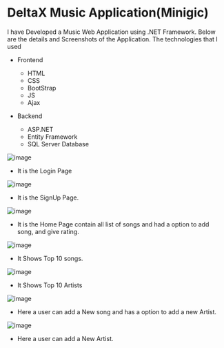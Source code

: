 # DeltaX Music Application(Minigic)
      
I have Developed a Music Web Application using .NET Framework. Below are the details and Screenshots of the Application. The technologies that I used

- Frontend
  - HTML
  - CSS
  - BootStrap
  - JS
  - Ajax

- Backend
  - ASP.NET
  - Entity Framework
  - SQL Server Database

![image](https://user-images.githubusercontent.com/62744238/178561281-894d838e-6727-44f6-bb99-d666dbac2ec1.png)

- It is the Login Page

![image](https://user-images.githubusercontent.com/62744238/178561571-f26e9578-0609-43e9-bc72-f044e9218712.png)

- It is the SignUp Page.

![image](https://user-images.githubusercontent.com/62744238/178561743-532b4d05-6670-4273-9c2e-52dcf8746dac.png)

- It is the Home Page contain all list of songs and had a option to add song, and give rating.

![image](https://user-images.githubusercontent.com/62744238/178561934-f586d5a9-bb15-49d4-9e1a-1b723cad6143.png)

- It Shows Top 10 songs.

![image](https://user-images.githubusercontent.com/62744238/178562035-99570103-18ed-4aab-9e24-c384c0c9d1b4.png)

- It Shows Top 10 Artists

![image](https://user-images.githubusercontent.com/62744238/178562116-ace2ccb2-cd25-4ac7-8645-b6d7d942cb8b.png)

- Here a user can add a New song and has a option to add a new Artist.

![image](https://user-images.githubusercontent.com/62744238/178562289-44e6ee45-ee8c-4cdd-83b0-b11a5c414d2d.png)

- Here a user can add a New Artist.
